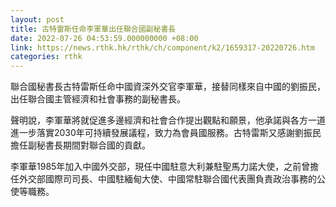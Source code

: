 ```yaml
---
layout: post
title: 古特雷斯任命李軍華出任聯合國副秘書長
date: 2022-07-26 04:53:59.000000000 +08:00
link: https://news.rthk.hk/rthk/ch/component/k2/1659317-20220726.htm
categories: rthk
---
```


聯合國秘書長古特雷斯任命中國資深外交官李軍華，接替同樣來自中國的劉振民，出任聯合國主管經濟和社會事務的副秘書長。

聲明說，李軍華將就促進多邊經濟和社會合作提出觀點和願景，他承諾與各方一道進一步落實2030年可持續發展議程，致力為會員國服務。古特雷斯又感謝劉振民擔任副秘書長期間對聯合國的貢獻。

李軍華1985年加入中國外交部，現任中國駐意大利兼駐聖馬力諾大使，之前曾擔任外交部國際司司長、中國駐緬甸大使、中國常駐聯合國代表團負責政治事務的公使等職務。
